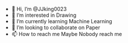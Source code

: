 - 👋 Hi, I’m @JJking0023
- 👀 I’m interested in Drawing
- 🌱 I’m currently learning Machine Learning
- 💞️ I’m looking to collaborate on Paper
- 📫 How to reach me Maybe Nobody reach me

<!---
JJking0023/JJking0023 is a ✨ special ✨ repository because its `README.md` (this file) appears on your GitHub profile.
You can click the Preview link to take a look at your changes.
--->
